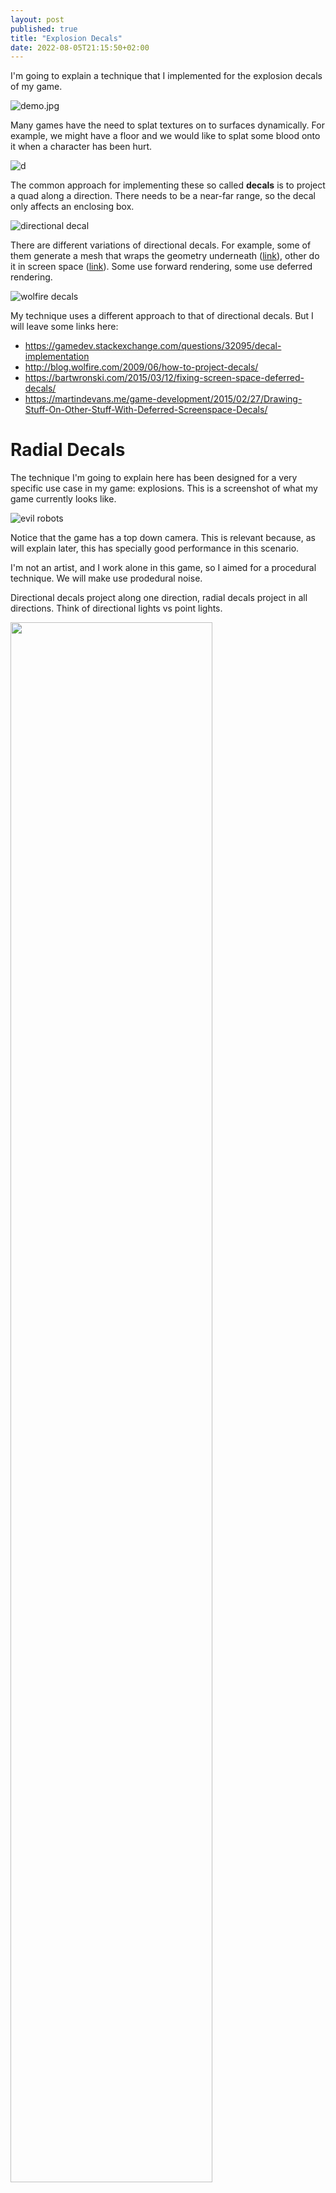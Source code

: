 ```yaml
---
layout: post
published: true
title: "Explosion Decals"
date: 2022-08-05T21:15:50+02:00
---
```


I'm going to explain a technique that I implemented for the explosion decals of my game.

![demo.jpg](/img/explosion_decals/demo.jpg)

Many games have the need to splat textures on to surfaces dynamically. For example, we might have a floor and we would like to splat some blood onto it when a character has been hurt.

![d](https://www.gamemodd.com/uploads/posts/2017-07/1500927041_f.e.a.r.-blood.jpg "Image from https://www.gamemodd.com/cs/sprites/blooddecals/3926-fear-blood.html")

The common approach for implementing these so called **decals** is to project a quad along a direction. There needs to be a near-far range, so the decal only affects an enclosing box.

![directional decal](https://user-images.githubusercontent.com/54776415/83612801-3400fc00-a583-11ea-923c-9097e790e601.PNG "Image from https://github.com/Master-J/DecalCo")

There are different variations of directional decals. For example, some of them generate a mesh that wraps  the geometry underneath ([link](http://blog.wolfire.com/2009/06/how-to-project-decals/)), other do it in screen space ([link](https://www.gamedevs.org/uploads/screenspace-decals-space-marine.pdf)). Some use forward rendering, some use deferred rendering.

![wolfire decals](http://cdn.wolfire.com/blog/decalgeom/decaltriangles.jpg "Decals with projected geometry. Image from http://blog.wolfire.com/2009/06/how-to-project-decals/")

My technique uses a different approach to that of directional decals. But I will leave some links here:
- https://gamedev.stackexchange.com/questions/32095/decal-implementation
- http://blog.wolfire.com/2009/06/how-to-project-decals/
- https://bartwronski.com/2015/03/12/fixing-screen-space-deferred-decals/
- https://martindevans.me/game-development/2015/02/27/Drawing-Stuff-On-Other-Stuff-With-Deferred-Screenspace-Decals/

# Radial Decals

The technique I'm going to explain here has been designed for a very specific use case in my game: explosions. This is a screenshot of what my game currently looks like.

![evil robots](/img/explosion_decals/evil_robots.png)

Notice that the game has a top down camera. This is relevant because, as will explain later, this has specially good performance in this scenario.

I'm not an artist, and I work alone in this game, so I aimed for a procedural technique. We will make use prodedural noise.

Directional decals project along one direction, radial decals project in all directions. Think of directional lights vs point lights.

<img src="/img/explosion_decals/diag_0.svg" width="80%"/>

As you can imagine, since we are going to splat the texture in all directions, instead of a 2D texture, we need to use an environment texture (cubemap for example). But we can also generate the texture procedurally.

For each decal we will draw a sphere.

![1.gif](/img/explosion_decals/1.gif)

But we actually don't need to draw the whole sphere; only the intersection of the sphere with floor and other object static objets in the scene.

![2.gif](/img/explosion_decals/2.gif)

In order to check the surface that intersects the sphere we use the depth buffer. Using the depth, and the XY screen coordinates, we can reconstruct the world position of the background objects. Then we just test if this point is inside the sphere, and **discard** the fragment otherwise. In the following picture, we would discard the fragment for point B.

![diag_1.svg](/img/explosion_decals/diag_1.svg)

As you can see in the previous picture, when the camera has more inclination, there is a bigger surface that needs to be discarded. And when the camera looks downwards, we don't discard any fragments. That's why this technique is specially suitable for games with top down camera.

Another important detail to take into account is: what happens when the camera is inside the sphere? If we have depth testing enabled, or backface culling enabled, it won't draw anything! If in your game it's possible that the camera enters the radius of the decals, you can do the following:

- Always disable **writing** to the depth buffer. This applies regardless the camera can be inside the radius of decals or not.
- Disable backface culling.
- Keep depth test enabled but invert the test function ([use GL_GREATER instead of GL_LESS if you are using OpenGL](https://registry.khronos.org/OpenGL-Refpages/es2.0/xhtml/glDepthFunc)).

## Procedural noise

Next we are going to generate a procedural enverironement map. We could cache this noisy environment into a cubemap, that's up to you.

<img src="/img/explosion_decals/sphere_noise.jpg" width="50%"/>

How can we generate noise in the surface of a sphere? A simple method is to generate 3D noise and sample the points at the surface of the sphere.

In order to generate the 3D noise I used the simplex 3D noise implementation of [this ShaderToy](https://www.shadertoy.com/view/XsX3zB).

The sampling direction is computed as `normalize(backgroundPointPosition - sphereCenter)`.

Just sampling the noise, and using it for the alpha channel, you will get something like this.

![circle_noise_0.jpg](/img/explosion_decals/circle_noise_0.jpg)

Looks pretty ugly but we can fix it with some tricks. Introduce an attenuation with the distance, with a pow with a configurable exponent to make the curve more interesting (called *u_exponent* in the example code). If you need a more complex curve you could use a bezier curve and store the interpolation coefficients in a 1D texture.

![circle_noise_1.jpg](/img/explosion_decals/circle_noise_1.jpg)

Also I added an additive constant to make it look darker specially at the center of the explosion.

![circle_noise_2.jpg](/img/explosion_decals/circle_noise_2.jpg)

### Adding some variety

With this approach, all the decals will look the same because they sample the same noise map. The obvious solution is having multiple noise environemnt maps. But this is not needed at all. Just assign a random rotation matrix to each decal, and use it to rotate the sampling vector. It's just one matrix multiplication: `sampleDir = rotationMtx * sampleDir;`.
